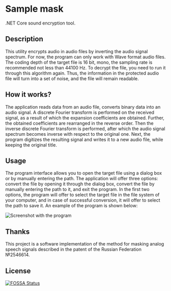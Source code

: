 # Sample mask
.NET Core sound encryption tool.

## Description
This utility encrypts audio in audio files by inverting the audio signal spectrum. For now, the program can only work with Wave format audio files. The coding depth of the target file is 16 bit, mono, the sampling rate is recommended not less than 44100 Hz. To decrypt the file, you need to run it through this algorithm again. Thus, the information in the protected audio file will turn into a set of noise, and the file will remain readable.

## How it works?
The application reads data from an audio file, converts binary data into an audio signal. A discrete Fourier transform is performed on the received signal, as a result of which the expansion coefficients are obtained. Further, the obtained coefficients are rearranged in the reverse order. Then the inverse discrete Fourier transform is performed, after which the audio signal spectrum becomes inverse with respect to the original one. Next, the program digitizes the resulting signal and writes it to a new audio file, while keeping the original title.

## Usage
The program interface allows you to open the target file using a dialog box or by manually entering the path. The application will offer three options: convert the file by opening it through the dialog box, convert the file by manually entering the path to it, and exit the program. In the first two options, the program will offer to select the target file in the file system of your computer, and in case of successful conversion, it will offer to select the path to save it. An example of the program is shown below:

![Screenshot with the program](.github/Screen.png)

## Thanks
This project is a software implementation of the method for masking analog speech signals described in the patent of the Russian Federation №2546614.

## License
[![FOSSA Status](https://app.fossa.com/api/projects/git%2Bgithub.com%2Flight-hat%2Fsample-mask.svg?type=large)](https://app.fossa.com/projects/git%2Bgithub.com%2Flight-hat%2Fsample-mask?ref=badge_large)
